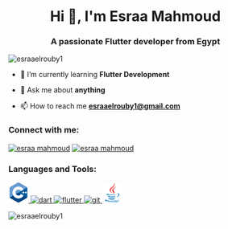 <h1 align="center">Hi 👋, I'm Esraa Mahmoud</h1>
<h3 align="center">A passionate Flutter developer from Egypt</h3>

<p align="left"> <img src="https://komarev.com/ghpvc/?username=esraaelrouby1&label=Profile%20views&color=0e75b6&style=flat" alt="esraaelrouby1" /> </p>

- 🌱 I’m currently learning **Flutter Development**

- 💬 Ask me about **anything**

- 📫 How to reach me **esraaelrouby1@gmail.com**

<h3 align="left">Connect with me:</h3>
<p align="left">
<a href="http://www.linkedin.com/in/esraa-mahmoud20" target="blank"><img align="center" src="https://raw.githubusercontent.com/rahuldkjain/github-profile-readme-generator/master/src/images/icons/Social/linked-in-alt.svg" alt="esraa mahmoud" height="30" width="40" /></a>
<a href="https://www.facebook.com/profile.php?id=100054805057628&mibextid=ZbWKwL" target="blank"><img align="center" src="https://raw.githubusercontent.com/rahuldkjain/github-profile-readme-generator/master/src/images/icons/Social/facebook.svg" alt="esraa mahmoud" height="30" width="40" /></a>
</p>

<h3 align="left">Languages and Tools:</h3>
<p align="left"> <a href="https://www.w3schools.com/cpp/" target="_blank" rel="noreferrer"> <img src="https://raw.githubusercontent.com/devicons/devicon/master/icons/cplusplus/cplusplus-original.svg" alt="cplusplus" width="40" height="40"/> </a> <a href="https://dart.dev" target="_blank" rel="noreferrer"> <img src="https://www.vectorlogo.zone/logos/dartlang/dartlang-icon.svg" alt="dart" width="40" height="40"/> </a> <a href="https://flutter.dev" target="_blank" rel="noreferrer"> <img src="https://www.vectorlogo.zone/logos/flutterio/flutterio-icon.svg" alt="flutter" width="40" height="40"/> </a> <a href="https://git-scm.com/" target="_blank" rel="noreferrer"> <img src="https://www.vectorlogo.zone/logos/git-scm/git-scm-icon.svg" alt="git" width="40" height="40"/> </a> <a href="https://www.java.com" target="_blank" rel="noreferrer"> <img src="https://raw.githubusercontent.com/devicons/devicon/master/icons/java/java-original.svg" alt="java" width="40" height="40"/> </a> </p>

<p><img align="center" src="https://github-readme-stats.vercel.app/api/top-langs?username=esraaelrouby1&show_icons=true&locale=en&layout=compact" alt="esraaelrouby1" /></p>
